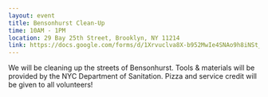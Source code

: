 ```yaml
---
layout: event
title: Bensonhurst Clean-Up
time: 10AM - 1PM
location: 29 Bay 25th Street, Brooklyn, NY 11214
link: https://docs.google.com/forms/d/1Xrvuclva8X-b952MwIe4SNAo9h8iNSt_HHqNv664KoQ
---
```

We will be cleaning up the streets of Bensonhurst. Tools & materials will be provided by the NYC Department of Sanitation. Pizza and service credit will be given to all volunteers!
